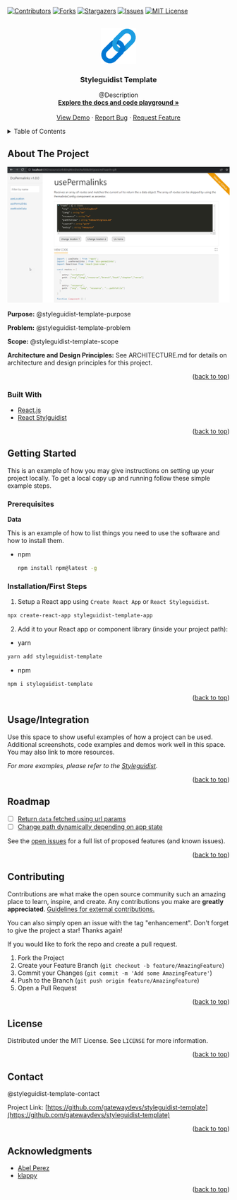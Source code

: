 <div id="top"></div>
<!--
*** Thanks for checking out the Best-README-Template. If you have a suggestion
*** that would make this better, please fork the repo and create a pull request
*** or simply open an issue with the tag "enhancement".
*** Don't forget to give the project a star!
*** Thanks again! Now go create something AMAZING! :D
-->


<!-- PROJECT SHIELDS -->
<!--
*** I'm using markdown "reference style" links for readability.
*** Reference links are enclosed in brackets [ ] instead of parentheses ( ).
*** See the bottom of this document for the declaration of the reference variables
*** for contributors-url, forks-url, etc. This is an optional, concise syntax you may use.
*** https://www.markdownguide.org/basic-syntax/#reference-style-links
-->
[![Contributors][contributors-shield]][contributors-url]
[![Forks][forks-shield]][forks-url]
[![Stargazers][stars-shield]][stars-url]
[![Issues][issues-shield]][issues-url]
[![MIT License][license-shield]][license-url]


<!-- PROJECT LOGO -->
<br />
<div align="center">
  <a href="https://github.com/gatewaydevs/styleguidist-template">
    <img src="public/logo500.png" alt="Logo" width="80" height="80">
  </a>

<h3 align="center">Styleguidist Template</h3>
  <p align="center">
    @Description
    <br />
    <a href="https://styleguidist-template.netlify.app"><strong>Explore the docs and code playground »</strong></a>
    <br />
    <br />
    <a href="https://styleguidist-template.netlify.app">View Demo</a>
    ·
    <a href="https://github.com/gatewaydevs/styleguidist-template/issues">Report Bug</a>
    ·
    <a href="https://github.com/gatewaydevs/styleguidist-template/issues">Request Feature</a>
  </p>
</div>


<!-- TABLE OF CONTENTS -->
<details>
  <summary>Table of Contents</summary>
  <ol>
    <li>
      <a href="#about-the-project">About The Project</a>
      <ul>
        <li><a href="#built-with">Built With</a></li>
      </ul>
    </li>
    <li>
      <a href="#getting-started">Getting Started</a>
      <ul>
        <li><a href="#prerequisites">Prerequisites</a></li>
        <li><a href="#installation">Installation</a></li>
      </ul>
    </li>
    <li><a href="#usage">Usage</a></li>
    <li><a href="#roadmap">Roadmap</a></li>
    <li><a href="#contributing">Contributing</a></li>
    <li><a href="#license">License</a></li>
    <li><a href="#contact">Contact</a></li>
    <li><a href="#acknowledgments">Acknowledgments</a></li>
  </ol>
</details>



<!-- ABOUT THE PROJECT -->
## About The Project

[![Product Name Screen Shot][product-screenshot]](https://styleguidist-template.netlify.app/)

**Purpose:**
@styleguidist-template-purpose

**Problem:**
@styleguidist-template-problem

**Scope:**
@styleguidist-template-scope

**Architecture and Design Principles:**
See ARCHITECTURE.md for details on architecture and design principles for this project.

<p align="right">(<a href="#top">back to top</a>)</p>



### Built With

* [React.js](https://reactjs.org/)
* [React Stylguidist](https://react-styleguidist.js.org)

<p align="right">(<a href="#top">back to top</a>)</p>


<!-- GETTING STARTED -->
## Getting Started

This is an example of how you may give instructions on setting up your project locally.
To get a local copy up and running follow these simple example steps.


### Prerequisites

**Data**

This is an example of how to list things you need to use the software and how to install them.
* npm
  ```sh
  npm install npm@latest -g
  ```

### Installation/First Steps

1. Setup a React app using `Create React App` or `React Styleguidist`.
  ```sh
  npx create-react-app styleguidist-template-app
  ```
2. Add it to your React app or component library (inside your project path):
  * yarn
  ```sh
  yarn add styleguidist-template
  ```
  * npm
  ```sh
  npm i styleguidist-template
  ```

<p align="right">(<a href="#top">back to top</a>)</p>


<!-- USAGE EXAMPLES -->
## Usage/Integration

Use this space to show useful examples of how a project can be used. Additional screenshots, code examples and demos work well in this space. You may also link to more resources.

_For more examples, please refer to the [Styleguidist](https://styleguidist-template.netlify.app/#usepermalinks)._

<p align="right">(<a href="#top">back to top</a>)</p>


<!-- ROADMAP -->
## Roadmap

- [ ] [Return `data` fetched using url params](https://github.com/gatewaydevs/styleguidist-template/issues/16)
- [ ] [Change path dynamically depending on app state](https://github.com/gatewaydevs/styleguidist-template/issues/4)

See the [open issues](https://github.com/gatewaydevs/styleguidist-template/issues) for a full list of proposed features (and known issues).

<p align="right">(<a href="#top">back to top</a>)</p>


<!-- CONTRIBUTING -->
## Contributing

Contributions are what make the open source community such an amazing place to learn, inspire, and create. Any contributions you make are **greatly appreciated**.  [Guidelines for external contributions.](https://forum.door43.org)

You can also simply open an issue with the tag "enhancement".
Don't forget to give the project a star! Thanks again!

If you would like to fork the repo and create a pull request. 

1. Fork the Project
2. Create your Feature Branch (`git checkout -b feature/AmazingFeature`)
3. Commit your Changes (`git commit -m 'Add some AmazingFeature'`)
4. Push to the Branch (`git push origin feature/AmazingFeature`)
5. Open a Pull Request

<p align="right">(<a href="#top">back to top</a>)</p>


<!-- LICENSE -->
## License

Distributed under the MIT License. See `LICENSE` for more information.

<p align="right">(<a href="#top">back to top</a>)</p>


<!-- CONTACT -->
## Contact

@styleguidist-template-contact

Project Link: [https://github.com/gatewaydevs/styleguidist-template](https://github.com/gatewaydevs/styleguidist-template)

<p align="right">(<a href="#top">back to top</a>)</p>



<!-- ACKNOWLEDGMENTS -->
## Acknowledgments

* [Abel Perez](https://github.com/gatewaydevs)
* [klappy](https://github.com/klappy)

<p align="right">(<a href="#top">back to top</a>)</p>



<!-- MARKDOWN LINKS & IMAGES -->
<!-- https://www.markdownguide.org/basic-syntax/#reference-style-links -->
[contributors-shield]: https://img.shields.io/github/contributors/gatewaydevs/styleguidist-template.svg?style=flat
[contributors-url]: https://github.com/gatewaydevs/styleguidist-template/graphs/contributors
[forks-shield]: https://img.shields.io/github/forks/gatewaydevs/styleguidist-template.svg?style=flat
[forks-url]: https://github.com/gatewaydevs/styleguidist-template/network/members
[stars-shield]: https://img.shields.io/github/stars/gatewaydevs/styleguidist-template.svg?style=flat
[stars-url]: https://github.com/gatewaydevs/styleguidist-template/stargazers
[issues-shield]: https://img.shields.io/github/issues/gatewaydevs/styleguidist-template.svg?style=flat
[issues-url]: https://github.com/gatewaydevs/styleguidist-template/issues
[license-shield]: https://img.shields.io/github/license/gatewaydevs/styleguidist-template.svg?style=flat
[license-url]: https://github.com/gatewaydevs/styleguidist-template/blob/master/LICENSE
[product-screenshot]: https://github.com/gatewaydevs/styleguidist-template/raw/master/public/screen-shot.png
